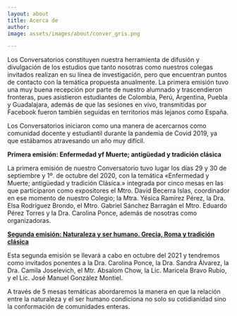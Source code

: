 ```yaml
---
layout: about
title: Acerca de
author:
image: assets/images/about/conver_gris.png

---
```


Los Conversatorios constituyen nuestra herramienta de difusión y divulgación de los estudios que tanto nosotras como nuestros colegas invitados realizan en su línea de investigación, pero que encuentran puntos de contacto con la temática propuesta anualmente.
La primera emisión tuvo una muy buena recepción por parte de nuestro alumnado y trascendieron fronteras, pues asistieron estudiantes de Colombia, Perú, Argentina, Puebla y Guadalajara, además de que las sesiones en vivo, transmitidas por Facebook fueron también seguidas en territorios más lejanos como España.

Los Conversatorios iniciaron como una manera de acercarnos como comunidad docente y estudiantil durante la pandemia de Covid 2019, ya que estábamos atravesando un año muy difícil.

**Primera emisión: Enfermedad yf Muerte; antigüedad y tradición clásica**

La primera emisión de nuestro Conversatorio tuvo lugar  los días 29 y 30 de septiembre y 1º. de octubre del 2020, con la temática «Enfermedad y Muerte; antigüedad y tradición Clásica.» integrada por cinco mesas en las que participaron como expositores el Mtro. David Becerra Islas, coordinador en ese momento de nuestro Colegio; la Mtra. Yésica Ramírez Pérez, la Dra. Elsa Rodríguez Brondo, el Mtro. Gabriel Sánchez Barragán el Mtro. Eduardo Pérez Torres y la Dra. Carolina Ponce, además de nosotras como organizadoras.

 [**Segunda emisión: Naturaleza y ser humano. Grecia, Roma y tradición clásica**](https://desdethemyscira.github.io/desdethemyscira.github.io/eventos)

Esta segunda emisión se llevará a cabo en octubre del 2021 y tendremos como invitados ponentes a la Dra. Carolina Ponce, la Dra. Sandra Álvarez, la Dra. Camila Joselevich, el Mtr. Absalom Chow, la Lic. Maricela Bravo Rubio, y el Lic. José Manuel González Montiel.  

A través de 5 mesas temáticas abordaremos la manera en que la relación entre la naturaleza y el ser humano condiciona no solo su cotidianidad sino la conformación de comunidades enteras.
